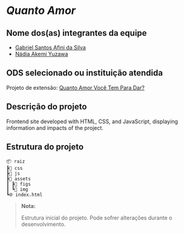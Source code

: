 # *Quanto Amor*

## Nome dos(as) integrantes da equipe
- [Gabriel Santos Afini da Silva](https://github.com/AzumaNoDoragon)
- [Nádia Akemi Yuzawa](https://github.com/nadiayuzawa)

## ODS selecionado ou instituição atendida

Projeto de extensão: [Quanto Amor Você Tem Para Dar?](https://www.instagram.com/quantoamorutfpr/)

## Descrição do projeto

Frontend site developed with HTML, CSS, and JavaScript, displaying information and impacts of the project.

## Estrutura do projeto
```
📦 raiz
┣📂 css
┣📂 js
┣📂 assets
┃ ┣📂 figs
┃ ┗📂 img
┗🌐 index.html
```
> **Nota:**
>
> Estrutura inicial do projeto. Pode sofrer alterações durante o desenvolvimento.

